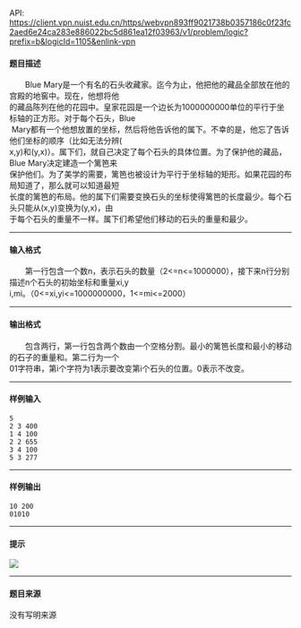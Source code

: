 API: https://client.vpn.nuist.edu.cn/https/webvpn893ff9021738b0357186c0f23fc2aed6e24ca283e886022bc5d861ea12f03963/v1/problem/logic?prefix=b&logicId=1105&enlink-vpn

#### 题目描述

　　Blue Mary是一个有名的石头收藏家。迄今为止，他把他的藏品全部放在他的宫殿的地窖中。现在，他想将他  
的藏品陈列在他的花园中。皇家花园是一个边长为1000000000单位的平行于坐标轴的正方形。对于每个石头，Blue  
 Mary都有一个他想放置的坐标，然后将他告诉他的属下。不幸的是，他忘了告诉他们坐标的顺序（比如无法分辨(  
x,y)和(y,x)）。属下们，就自己决定了每个石头的具体位置。为了保护他的藏品，Blue Mary决定建造一个篱笆来  
保护他们。为了美学的需要，篱笆也被设计为平行于坐标轴的矩形。如果花园的布局知道了，那么就可以知道最短  
长度的篱笆的布局。他的属下们需要变换石头的坐标使得篱笆的长度最少。每个石头只能从(x,y)变换为(y,x)，由  
于每个石头的重量不一样。属下们希望他们移动的石头的重量和最少。

---

#### 输入格式

　　第一行包含一个数n，表示石头的数量（2<=n<=1000000），接下来n行分别描述n个石头的初始坐标和重量xi,y  
i,mi。（0<=xi,yi<=1000000000，1<=mi<=2000）

---

#### 输出格式

　　包含两行，第一行包含两个数由一个空格分割。最小的篱笆长度和最小的移动的石子的重量和。第二行为一个  
01字符串，第i个字符为1表示要改变第i个石头的位置。0表示不改变。

---

#### 样例输入
```
5
2 3 400
1 4 100
2 2 655
3 4 100
5 3 277
```

---

#### 样例输出
```
10 200
01010
```

---

#### 提示

![](../file/1105_0.jpg)

---

#### 题目来源

没有写明来源